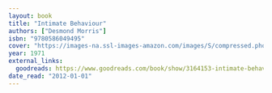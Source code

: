 ```yaml
---
layout: book
title: "Intimate Behaviour"
authors: ["Desmond Morris"]
isbn: "9780586049495"
cover: "https://images-na.ssl-images-amazon.com/images/S/compressed.photo.goodreads.com/books/1346720446i/3164153.jpg"
year: 1971
external_links:
  goodreads: https://www.goodreads.com/book/show/3164153-intimate-behaviour
date_read: "2012-01-01"
---
```

